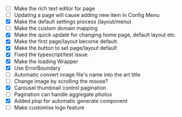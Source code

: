 - [ ] Make the rich text editor for page
- [ ] Updating a page will cause adding new item in Config Menu
- [x] Make the default settings process (layout/menu)
- [ ] Make the custom domain mapping
- [x] Make the quick update for changing home page, default layout etc.
- [x] Make the first page/layout become default.
- [x] Make the button to set page/layout default
- [x] Fixed the typescript/test issue.
- [x] Make the loading Wrapper
- [x] Use ErrorBoundary
- [ ] Automatic convert image file's name into the art title
- [ ] Change image by scrolling the mouse?
- [x] Carousel thumbnail control pagination
- [ ] Pagination can handle aggregate photos
- [x] Added plop for automatic generate component
- [ ] Make customise logo feature

